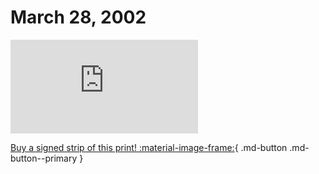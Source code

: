 # March 28, 2002

![](https://www.achewood.com/comic.php?date=03282002)

[Buy a signed strip of this print! :material-image-frame:](https://achewood-holiday-pop-up.myshopify.com/products/strip#03282002){ .md-button .md-button--primary }
